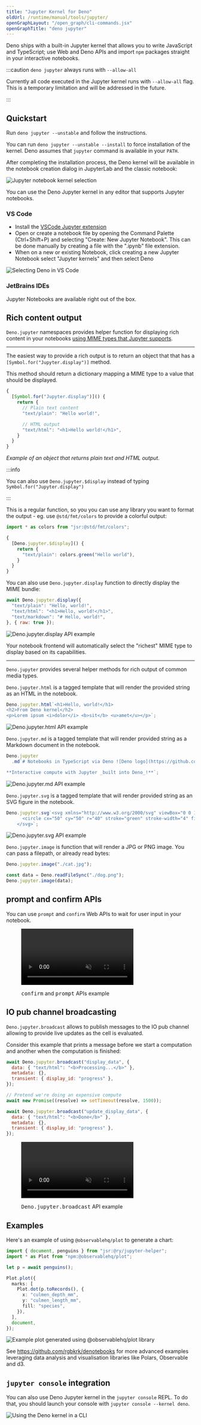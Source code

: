 ```yaml
---
title: "Jupyter Kernel for Deno"
oldUrl: /runtime/manual/tools/jupyter/
openGraphLayout: "/open_graph/cli-commands.jsx"
openGraphTitle: "deno jupyter"
---
```


Deno ships with a built-in Jupyter kernel that allows you to write JavaScript
and TypeScript; use Web and Deno APIs and import `npm` packages straight in your
interactive notebooks.

:::caution `deno jupyter` always runs with `--allow-all`

Currently all code executed in the Jupyter kernel runs with `--allow-all` flag.
This is a temporary limitation and will be addressed in the future.

:::

## Quickstart

Run `deno jupyter --unstable` and follow the instructions.

You can run `deno jupyter --unstable --install` to force installation of the
kernel. Deno assumes that `jupyter` command is available in your `PATH`.

After completing the installation process, the Deno kernel will be available in
the notebook creation dialog in JupyterLab and the classic notebook:

![Jupyter notebook kernel selection](../images/jupyter_notebook.png)

You can use the Deno Jupyter kernel in any editor that supports Jupyter
notebooks.

### VS Code

- Install the
  [VSCode Jupyter extension](https://marketplace.visualstudio.com/items?itemName=ms-toolsai.jupyter)
- Open or create a notebook file by opening the Command Palette (Ctrl+Shift+P)
  and selecting "Create: New Jupyter Notebook". This can be done manually by
  creating a file with the ".ipynb" file extension.
- When on a new or existing Notebook, click creating a new Jupyter Notebook
  select "Jupyter kernels" and then select Deno

![Selecting Deno in VS Code](https://github.com/denoland/deno-docs/assets/836375/32f0ccc3-35f7-47e5-84f4-17c20a5b5732)

### JetBrains IDEs

Jupyter Notebooks are available right out of the box.

## Rich content output

`Deno.jupyter` namespaces provides helper function for displaying rich content
in your notebooks
[using MIME types that Jupyter supports](https://docs.jupyter.org/en/latest/reference/mimetype.html).

---

The easiest way to provide a rich output is to return an object that that has a
`[Symbol.for("Jupyter.display")]` method.

This method should return a dictionary mapping a MIME type to a value that
should be displayed.

```ts
{
  [Symbol.for("Jupyter.display")]() {
    return {
      // Plain text content
      "text/plain": "Hello world!",

      // HTML output
      "text/html": "<h1>Hello world!</h1>",
    }
  }
}
```

_Example of an object that returns plain text and HTML output._

:::info

You can also use `Deno.jupyter.$display` instead of typing
`Symbol.for("Jupyter.display")`

:::

This is a regular function, so you you can use any library you want to format
the output - eg. use `@std/fmt/colors` to provide a colorful output:

```ts
import * as colors from "jsr:@std/fmt/colors";

{
  [Deno.jupyter.$display]() {
    return {
      "text/plain": colors.green("Hello world"),
    }
  }
}
```

You can also use `Deno.jupyter.display` function to directly display the MIME
bundle:

```js
await Deno.jupyter.display({
  "text/plain": "Hello, world!",
  "text/html": "<h1>Hello, world!</h1>",
  "text/markdown": "# Hello, world!",
}, { raw: true });
```

![`Deno.jupyter.display` API example](../images/jupyter-display.png)

Your notebook frontend will automatically select the "richest" MIME type to
display based on its capabilities.

---

`Deno.jupyter` provides several helper methods for rich output of common media
types.

`Deno.jupyter.html` is a tagged template that will render the provided string as
an HTML in the notebook.

```js
Deno.jupyter.html`<h1>Hello, world!</h1>
<h2>From Deno kernel</h2>
<p>Lorem ipsum <i>dolor</i> <b>sit</b> <u>amet</u></p>`;
```

![`Deno.jupyter.html` API example](../images/jupyter-html.png)

`Deno.jupyter.md` is a tagged template that will render provided string as a
Markdown document in the notebook.

```js
Deno.jupyter
  .md`# Notebooks in TypeScript via Deno ![Deno logo](https://github.com/denoland.png?size=32)

**Interactive compute with Jupyter _built into Deno_!**`;
```

![`Deno.jupyter.md` API example](../images/jupyter-md.png)

`Deno.jupyter.svg` is a tagged template that will render provided string as an
SVG figure in the notebook.

```js
Deno.jupyter.svg`<svg xmlns="http://www.w3.org/2000/svg" viewBox="0 0 100 100">
      <circle cx="50" cy="50" r="40" stroke="green" stroke-width="4" fill="yellow" />
    </svg>`;
```

![`Deno.jupyter.svg` API example](../images/jupyter-svg.png)

`Deno.jupyter.image` is function that will render a JPG or PNG image. You can
pass a filepath, or already read bytes:

```js
Deno.jupyter.image("./cat.jpg");

const data = Deno.readFileSync("./dog.png");
Deno.jupyter.image(data);
```

## prompt and confirm APIs

You can use `prompt` and `confirm` Web APIs to wait for user input in your
notebook.

<figure>

<video class="w-full" alt="`confirm` and `prompt` APIs example" autoplay muted loop playsinline controls src="../images/jupyter-confirm-prompt.mp4"></video>

<figcaption><span style="font-family: monospace;">confirm</span> and <span style="font-family: monospace;">prompt</span> APIs example</figcaption>

</figure>

## IO pub channel broadcasting

`Deno.jupyter.broadcast` allows to publish messages to the IO pub channel
allowing to provide live updates as the cell is evaluated.

Consider this example that prints a message before we start a computation and
another when the computation is finished:

```js
await Deno.jupyter.broadcast("display_data", {
  data: { "text/html": "<b>Processing...</b>" },
  metadata: {},
  transient: { display_id: "progress" },
});

// Pretend we're doing an expensive compute
await new Promise((resolve) => setTimeout(resolve, 1500));

await Deno.jupyter.broadcast("update_display_data", {
  data: { "text/html": "<b>Done</b>" },
  metadata: {},
  transient: { display_id: "progress" },
});
```

<figure>

<video class="w-full" alt="`Deno.jupyter.broadcast` API example" autoplay muted loop playsinline controls src="../images/jupyter-broadcast.mp4"></video>

<figcaption><span style="font-family: monospace;">Deno.jupyter.broadcast</span> API example</figcaption>

</figure>

## Examples

Here's an example of using `@observablehq/plot` to generate a chart:

```ts
import { document, penguins } from "jsr:@ry/jupyter-helper";
import * as Plot from "npm:@observablehq/plot";

let p = await penguins();

Plot.plot({
  marks: [
    Plot.dot(p.toRecords(), {
      x: "culmen_depth_mm",
      y: "culmen_length_mm",
      fill: "species",
    }),
  ],
  document,
});
```

![Example plot generated using `@observablehq/plot` library](../images/jupyter-plot.png)

See https://github.com/rgbkrk/denotebooks for more advanced examples leveraging
data analysis and visualisation libraries like Polars, Observable and d3.

## `jupyter console` integration

You can also use Deno Jupyter kernel in the `jupyter console` REPL. To do that,
you should launch your console with `jupyter console --kernel deno`.

![Using the Deno kernel in a CLI](../images/jupyter-cli.gif)
